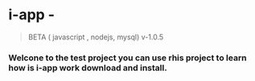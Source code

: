 # i-app - 
> BETA  ( javascript , nodejs, mysql) v-1.0.5


### Welcone to the  test project you can use rhis project to learn how is i-app work download and install.
